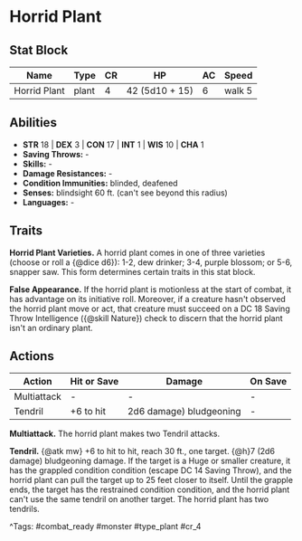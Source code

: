 # Horrid Plant

## Stat Block

| Name | Type | CR | HP | AC | Speed |
|------|------|----|----|----|-------|
| Horrid Plant | plant | 4 | 42 (5d10 + 15) | 6 | walk 5 |

## Abilities

- **STR** 18 | **DEX** 3 | **CON** 17 | **INT** 1 | **WIS** 10 | **CHA** 1
- **Saving Throws:** -  
- **Skills:** -  
- **Damage Resistances:** -  
- **Condition Immunities:** blinded, deafened  
- **Senses:** blindsight 60 ft. (can't see beyond this radius)  
- **Languages:** -

## Traits

**Horrid Plant Varieties.** A horrid plant comes in one of three varieties (choose or roll a {@dice d6}): 1-2, dew drinker; 3-4, purple blossom; or 5-6, snapper saw. This form determines certain traits in this stat block.

**False Appearance.** If the horrid plant is motionless at the start of combat, it has advantage on its initiative roll. Moreover, if a creature hasn't observed the horrid plant move or act, that creature must succeed on a DC 18 Saving Throw Intelligence ({@skill Nature}) check to discern that the horrid plant isn't an ordinary plant.


## Actions

| Action | Hit or Save | Damage | On Save |
|--------|--------------|--------|----------|
| Multiattack | - | - | - |
| Tendril | +6 to hit | 2d6 damage) bludgeoning | - |

**Multiattack.** The horrid plant makes two Tendril attacks.

**Tendril.** {@atk mw} +6 to hit to hit, reach 30 ft., one target. {@h}7 (2d6 damage) bludgeoning damage. If the target is a Huge or smaller creature, it has the grappled condition condition (escape DC 14 Saving Throw), and the horrid plant can pull the target up to 25 feet closer to itself. Until the grapple ends, the target has the restrained condition condition, and the horrid plant can't use the same tendril on another target. The horrid plant has two tendrils.


^Tags: #combat_ready #monster #type_plant #cr_4